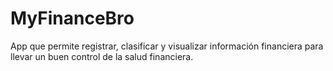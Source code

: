# MyFinanceBro
App que permite registrar, clasificar y visualizar información financiera para llevar un buen control de la salud financiera.
